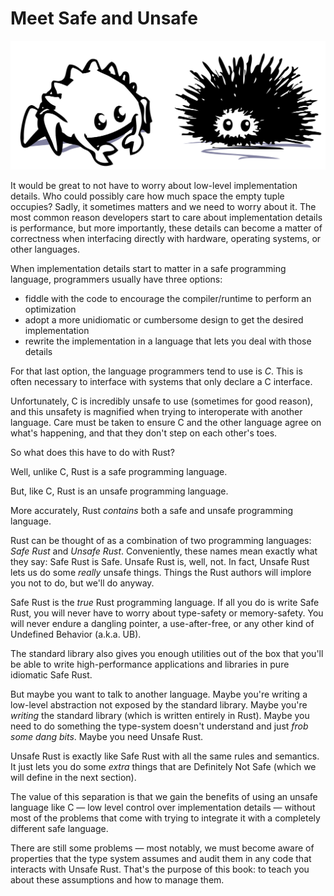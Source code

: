 # Meet Safe and Unsafe

![safe and unsafe](img/safeandunsafe.svg)

It would be great to not have to worry about low-level implementation details.
Who could possibly care how much space the empty tuple occupies? Sadly, it
sometimes matters and we need to worry about it. The most common reason
developers start to care about implementation details is performance, but more
importantly, these details can become a matter of correctness when interfacing
directly with hardware, operating systems, or other languages.

When implementation details start to matter in a safe programming language,
programmers usually have three options:

* fiddle with the code to encourage the compiler/runtime to perform an optimization
* adopt a more unidiomatic or cumbersome design to get the desired implementation
* rewrite the implementation in a language that lets you deal with those details

For that last option, the language programmers tend to use is *C*. This is often
necessary to interface with systems that only declare a C interface.

Unfortunately, C is incredibly unsafe to use (sometimes for good reason),
and this unsafety is magnified when trying to interoperate with another
language. Care must be taken to ensure C and the other language agree on
what's happening, and that they don't step on each other's toes.

So what does this have to do with Rust?

Well, unlike C, Rust is a safe programming language.

But, like C, Rust is an unsafe programming language.

More accurately, Rust *contains* both a safe and unsafe programming language.

Rust can be thought of as a combination of two programming languages: *Safe
Rust* and *Unsafe Rust*. Conveniently, these names mean exactly what they say:
Safe Rust is Safe. Unsafe Rust is, well, not. In fact, Unsafe Rust lets us
do some *really* unsafe things. Things the Rust authors will implore you not to
do, but we'll do anyway.

Safe Rust is the *true* Rust programming language. If all you do is write Safe
Rust, you will never have to worry about type-safety or memory-safety. You will
never endure a dangling pointer, a use-after-free, or any other kind of
Undefined Behavior (a.k.a. UB).

The standard library also gives you enough utilities out of the box that you'll
be able to write high-performance applications and libraries in pure idiomatic
Safe Rust.

But maybe you want to talk to another language. Maybe you're writing a
low-level abstraction not exposed by the standard library. Maybe you're
*writing* the standard library (which is written entirely in Rust). Maybe you
need to do something the type-system doesn't understand and just *frob some dang
bits*. Maybe you need Unsafe Rust.

Unsafe Rust is exactly like Safe Rust with all the same rules and semantics.
It just lets you do some *extra* things that are Definitely Not Safe
(which we will define in the next section).

The value of this separation is that we gain the benefits of using an unsafe
language like C — low level control over implementation details — without most
of the problems that come with trying to integrate it with a completely
different safe language.

There are still some problems — most notably, we must become aware of properties
that the type system assumes and audit them in any code that interacts with
Unsafe Rust. That's the purpose of this book: to teach you about these assumptions
and how to manage them.
